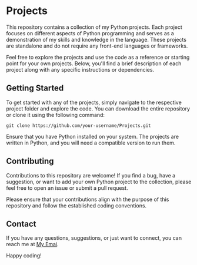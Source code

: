 # Projects

This repository contains a collection of my Python projects. Each project focuses on different aspects of Python programming and serves as a demonstration of my skills and knowledge in the language. These projects are standalone and do not require any front-end languages or frameworks.

Feel free to explore the projects and use the code as a reference or starting point for your own projects. Below, you'll find a brief description of each project along with any specific instructions or dependencies.



## Getting Started

To get started with any of the projects, simply navigate to the respective project folder and explore the code. You can download the entire repository or clone it using the following command:

```shell
git clone https://github.com/your-username/Projects.git
```

Ensure that you have Python installed on your system. The projects are written in Python, and you will need a compatible version to run them.

## Contributing

Contributions to this repository are welcome! If you find a bug, have a suggestion, or want to add your own Python project to the collection, please feel free to open an issue or submit a pull request.

Please ensure that your contributions align with the purpose of this repository and follow the established coding conventions.


## Contact

If you have any questions, suggestions, or just want to connect, you can reach me at [My Emai](mailto:kmhuzaifabinafzal@gmail.com).

Happy coding!
